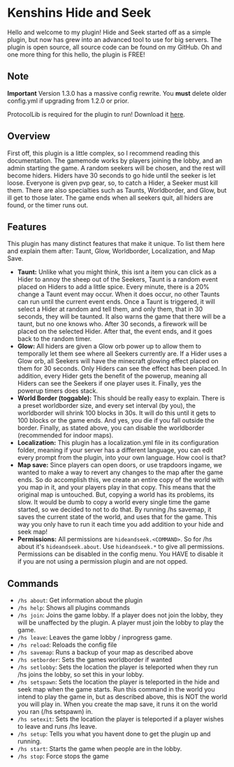# Kenshins Hide and Seek

Hello and welcome to my plugin! Hide and Seek started off as a simple plugin, but now has grew into an advanced tool to use for big servers. The plugin is open source, all source code can be found on my GitHub. Oh and one more thing for this hello, the plugin is FREE!

## Note

**Important** Version 1.3.0 has a massive config rewrite. You **must** delete older config.yml if upgrading from 1.2.0 or prior.

ProtocolLib is required for the plugin to run! Download it [here](https://www.spigotmc.org/resources/protocollib.1997/).

## Overview
First off, this plugin is a little complex, so I recommend reading this documentation. The gamemode works by players joining the lobby, and an admin starting the game. A random seekers will be chosen, and the rest will become hiders. Hiders have 30 seconds to go hide until the seeker is let loose. Everyone is given pvp gear, so, to catch a Hider, a Seeker must kill them. There are also specialties such as Taunts, Worldborder, and Glow, but ill get to those later. The game ends when all seekers quit, all hiders are found, or the timer runs out.

## Features
This plugin has many distinct features that make it unique. To list them here and explain them after: Taunt, Glow, Worldborder, Localization, and Map Save.

- **Taunt:** Unlike what you might think, this isnt a item you can click as a Hider to annoy the sheep out of the Seekers, Taunt is a random event placed on Hiders to add a little spice. Every minute, there is a 20% change a Taunt event may occur. When it does occur, no other Taunts can run until the current event ends. Once a Taunt is triggered, it will select a Hider at random and tell them, and only them, that in 30 seconds, they will be taunted. It also warns the game that there will be a taunt, but no one knows who. After 30 seconds, a firework will be placed on the selected Hider. After that, the event ends, and it goes back to the random timer.
- **Glow:** All hiders are given a Glow orb power up to allow them to temporally let them see where all Seekers currently are. If a Hider uses a Glow orb, all Seekers will have the minecraft glowing effect placed on them for 30 seconds. Only Hiders can see the effect has been placed. In addition, every Hider gets the benefit of the powerup, meaning all Hiders can see the Seekers if one player uses it. Finally, yes the powerup timers does stack.
- **World Border (toggable):** This should be really easy to explain. There is a preset worldborder size, and every set interval (by you), the worldborder will shrink 100 blocks in 30s. It will do this until it gets to 100 blocks or the game ends. And yes, you die if you fall outside the border. Finally, as stated above, you can disable the worldborder (recommended for indoor maps).
- **Localization:** This plugin has a localization.yml file in its configuration folder, meaning if your server has a different language, you can edit every prompt from the plugin, into your own language. How cool is that?
- **Map save:** Since players can open doors, or use trapdoors ingame, we wanted to make a way to revert any changes to the map after the game ends. So do accomplish this, we create an entire copy of the world with you map in it, and your players play in that copy. This means that the original map is untouched. But, copying a world has its problems, its slow. It would be dumb to copy a world every single time the game started, so we decided to not to do that. By running /hs savemap, it saves the current state of the world, and uses that for the game. This way you only have to run it each time you add addition to your hide and seek map!
- **Permissions:**
All permissions are `hideandseek.<COMMAND>`. So for /hs about it's `hideandseek.about`. Use `hideandseek.*` to give all permissions. Permissions can be disabled in the config menu. You HAVE to disable it if you are not using a permission plugin and are not opped.

## Commands

- `/hs about`: Get information about the plugin
- `/hs help`: Shows all plugins commands
- `/hs join`: Joins the game lobby. If a player does not join the lobby, they will be unaffected by the plugin. A player must join the lobby to play the game.
- `/hs leave`: Leaves the game lobby / inprogress game.
- `/hs reload`: Reloads the config file
- `/hs savemap`: Runs a backup of your map as described above
- `/hs setborder`: Sets the games worldborder if wanted
- `/hs setlobby`: Sets the location the player is teleported when they run /hs joins the lobby, so set this in your lobby.
- `/hs setspawn`: Sets the location the player is teleported in the hide and seek map when the game starts. Run this command in the world you intend to play the game in, but as described above, this is NOT the world you will play in. When you create the map save, it runs it on the world you ran (/hs setspawn) in.
- `/hs setexit`: Sets the location the player is teleported if a player wishes to leave and runs /hs leave.
- `/hs setup`: Tells you what you havent done to get the plugin up and running.
- `/hs start`: Starts the game when people are in the lobby.
- `/hs stop`: Force stops the game
